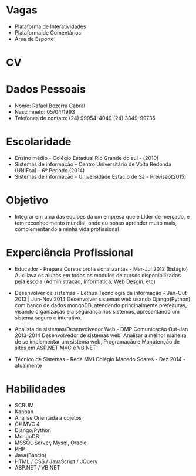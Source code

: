 Vagas
====

- Plataforma de Interatividades
- Plataforma de Comentários
- Área de Esporte 

CV
==

Dados Pessoais
==
- Nome: Rafael Bezerra Cabral
- Nascimneto: 05/04/1993
- Telefones de contato: (24) 99954-4049 (24) 3349-99735

Escolaridade
==
- Ensino médio - Colégio Estadual Rio Grande do sul - (2010)
- Sistemas de informação - Centro Universitário de Volta Redonda (UNIFoa) - 6º Periodo (2014)
- Sistemas de informação - Universidade Estácio de Sá - Previsão(2015)

Objetivo
==
- Integrar em uma das equipes da um empresa que é Líder de mercado, e tem reconhecimento mundial, onde eu posso aprender muito mais, complementando a minha vida profissional


Experciência Profissional
==
- Educador - Prepara Cursos profissionalizantes - Mar-Jul 2012 (Estágio)
Auxiliava os alunos em todos os modulos de cursos disponibilizados pela escola (Administração, Informatica, Web Desgin, etc)

- Desenvolver de sistemas - Lethus Tecnologia da informação - Jan-Out 2013 | Jun-Nov 2014
Desenvolver sistemas web usando Django(Python) com banco de dados mongoDB, atendendo 				principalmente prefeituras, visando organização e a segurança nos sistemas, apresentando um sistema seguro e interativo.

- Analista de sistemas/Desenvolvedor Web - DMP Comunicação Out-Jan 2013-2014
Desenvolvedor de sistemas web, Analisar a melhor maneira de se implementar um sistema web, Programação e Manutenção de sites em ASP.NET MVC e VB.NET

- Técnico de Sistemas - Rede MV1 Colégio Macedo Soares - Dez 2014 - atualmente

Habilidades
==
- SCRUM
- Kanban
- Analise Orientada a objetos
- C# MVC 4
- Django/Python
- MongoDB
- MSSQL Server, Mysql, Oracle
- PHP
- Java(Báscio)
- HTML / CSS / JavaScript / JQuery
- ASP.NET / VB.NET


